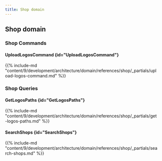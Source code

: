 ```yaml
---
title: Shop domain
---
```


## Shop domain

### Shop Commands

#### UploadLogosCommand {id="UploadLogosCommand"}

{{%  include-md "content/9/development/architecture/domain/references/shop/_partials/upload-logos-command.md" %}}

### Shop Queries

#### GetLogosPaths {id="GetLogosPaths"}

{{%  include-md "content/9/development/architecture/domain/references/shop/_partials/get-logos-paths.md" %}}
#### SearchShops {id="SearchShops"}

{{%  include-md "content/9/development/architecture/domain/references/shop/_partials/search-shops.md" %}}
